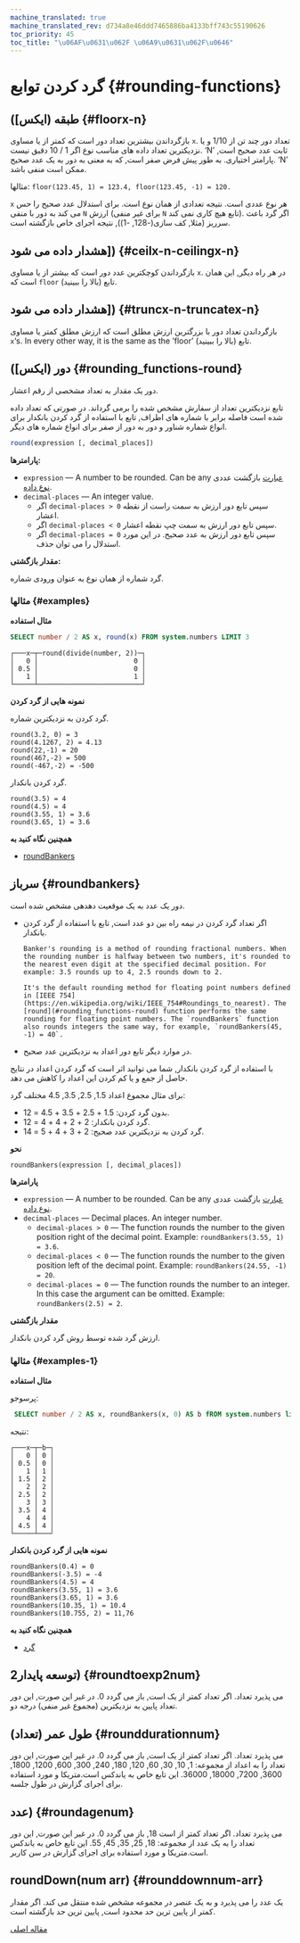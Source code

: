 ```yaml
---
machine_translated: true
machine_translated_rev: d734a8e46ddd7465886ba4133bff743c55190626
toc_priority: 45
toc_title: "\u06AF\u0631\u062F \u06A9\u0631\u062F\u0646"
---
```


# گرد کردن توابع {#rounding-functions}

## طبقه (ایکس\]) {#floorx-n}

بازگرداندن بیشترین تعداد دور است که کمتر از یا مساوی `x`. تعداد دور چند تن از 1/10 و یا نزدیکترین تعداد داده های مناسب نوع اگر 1 / 10 دقیق نیست.
‘N’ ثابت عدد صحیح است, پارامتر اختیاری. به طور پیش فرض صفر است, که به معنی به دور به یک عدد صحیح.
‘N’ ممکن است منفی باشد.

مثالها: `floor(123.45, 1) = 123.4, floor(123.45, -1) = 120.`

`x` هر نوع عددی است. نتیجه تعدادی از همان نوع است.
برای استدلال عدد صحیح را حس می کند به دور با منفی `N` ارزش (برای غیر منفی `N` تابع هیچ کاری نمی کند).
اگر گرد باعث سرریز (مثلا, کف سازی(-128, -1)), نتیجه اجرای خاص بازگشته است.

## هشدار داده می شود\]) {#ceilx-n-ceilingx-n}

بازگرداندن کوچکترین عدد دور است که بیشتر از یا مساوی `x`. در هر راه دیگر, این همان است که `floor` تابع (بالا را ببینید).

## هشدار داده می شود\]) {#truncx-n-truncatex-n}

بازگرداندن تعداد دور با بزرگترین ارزش مطلق است که ارزش مطلق کمتر یا مساوی `x`‘s. In every other way, it is the same as the ’floor’ تابع (بالا را ببینید).

## دور (ایکس\]) {#rounding_functions-round}

دور یک مقدار به تعداد مشخصی از رقم اعشار.

تابع نزدیکترین تعداد از سفارش مشخص شده را برمی گرداند. در صورتی که تعداد داده شده است فاصله برابر با شماره های اطراف, تابع با استفاده از گرد کردن بانکدار برای انواع شماره شناور و دور به دور از صفر برای انواع شماره های دیگر.

``` sql
round(expression [, decimal_places])
```

**پارامترها:**

-   `expression` — A number to be rounded. Can be any [عبارت](../syntax.md#syntax-expressions) بازگشت عددی [نوع داده](../../sql-reference/data-types/index.md#data_types).
-   `decimal-places` — An integer value.
    -   اگر `decimal-places > 0` سپس تابع دور ارزش به سمت راست از نقطه اعشار.
    -   اگر `decimal-places < 0` سپس تابع دور ارزش به سمت چپ نقطه اعشار.
    -   اگر `decimal-places = 0` سپس تابع دور ارزش به عدد صحیح. در این مورد استدلال را می توان حذف.

**مقدار بازگشتی:**

گرد شماره از همان نوع به عنوان ورودی شماره.

### مثالها {#examples}

**مثال استفاده**

``` sql
SELECT number / 2 AS x, round(x) FROM system.numbers LIMIT 3
```

``` text
┌───x─┬─round(divide(number, 2))─┐
│   0 │                        0 │
│ 0.5 │                        0 │
│   1 │                        1 │
└─────┴──────────────────────────┘
```

**نمونه هایی از گرد کردن**

گرد کردن به نزدیکترین شماره.

``` text
round(3.2, 0) = 3
round(4.1267, 2) = 4.13
round(22,-1) = 20
round(467,-2) = 500
round(-467,-2) = -500
```

گرد کردن بانکدار.

``` text
round(3.5) = 4
round(4.5) = 4
round(3.55, 1) = 3.6
round(3.65, 1) = 3.6
```

**همچنین نگاه کنید به**

-   [roundBankers](#roundbankers)

## سرباز {#roundbankers}

دور یک عدد به یک موقعیت دهدهی مشخص شده است.

-   اگر تعداد گرد کردن در نیمه راه بین دو عدد است, تابع با استفاده از گرد کردن بانکدار.

        Banker's rounding is a method of rounding fractional numbers. When the rounding number is halfway between two numbers, it's rounded to the nearest even digit at the specified decimal position. For example: 3.5 rounds up to 4, 2.5 rounds down to 2.

        It's the default rounding method for floating point numbers defined in [IEEE 754](https://en.wikipedia.org/wiki/IEEE_754#Roundings_to_nearest). The [round](#rounding_functions-round) function performs the same rounding for floating point numbers. The `roundBankers` function also rounds integers the same way, for example, `roundBankers(45, -1) = 40`.

-   در موارد دیگر تابع دور اعداد به نزدیکترین عدد صحیح.

با استفاده از گرد کردن بانکدار, شما می توانید اثر است که گرد کردن اعداد در نتایج حاصل از جمع و یا کم کردن این اعداد را کاهش می دهد.

برای مثال مجموع اعداد 1.5, 2.5, 3.5, 4.5 مختلف گرد:

-   بدون گرد کردن: 1.5 + 2.5 + 3.5 + 4.5 = 12.
-   گرد کردن بانکدار: 2 + 2 + 4 + 4 = 12.
-   گرد کردن به نزدیکترین عدد صحیح: 2 + 3 + 4 + 5 = 14.

**نحو**

``` sql
roundBankers(expression [, decimal_places])
```

**پارامترها**

-   `expression` — A number to be rounded. Can be any [عبارت](../syntax.md#syntax-expressions) بازگشت عددی [نوع داده](../../sql-reference/data-types/index.md#data_types).
-   `decimal-places` — Decimal places. An integer number.
    -   `decimal-places > 0` — The function rounds the number to the given position right of the decimal point. Example: `roundBankers(3.55, 1) = 3.6`.
    -   `decimal-places < 0` — The function rounds the number to the given position left of the decimal point. Example: `roundBankers(24.55, -1) = 20`.
    -   `decimal-places = 0` — The function rounds the number to an integer. In this case the argument can be omitted. Example: `roundBankers(2.5) = 2`.

**مقدار بازگشتی**

ارزش گرد شده توسط روش گرد کردن بانکدار.

### مثالها {#examples-1}

**مثال استفاده**

پرسوجو:

``` sql
 SELECT number / 2 AS x, roundBankers(x, 0) AS b fROM system.numbers limit 10
```

نتیجه:

``` text
┌───x─┬─b─┐
│   0 │ 0 │
│ 0.5 │ 0 │
│   1 │ 1 │
│ 1.5 │ 2 │
│   2 │ 2 │
│ 2.5 │ 2 │
│   3 │ 3 │
│ 3.5 │ 4 │
│   4 │ 4 │
│ 4.5 │ 4 │
└─────┴───┘
```

**نمونه هایی از گرد کردن بانکدار**

``` text
roundBankers(0.4) = 0
roundBankers(-3.5) = -4
roundBankers(4.5) = 4
roundBankers(3.55, 1) = 3.6
roundBankers(3.65, 1) = 3.6
roundBankers(10.35, 1) = 10.4
roundBankers(10.755, 2) = 11,76
```

**همچنین نگاه کنید به**

-   [گرد](#rounding_functions-round)

## توسعه پایدار2) {#roundtoexp2num}

می پذیرد تعداد. اگر تعداد کمتر از یک است, باز می گردد 0. در غیر این صورت, این دور تعداد پایین به نزدیکترین (مجموع غیر منفی) درجه دو.

## طول عمر (تعداد) {#rounddurationnum}

می پذیرد تعداد. اگر تعداد کمتر از یک است, باز می گردد 0. در غیر این صورت, این دور تعداد را به اعداد از مجموعه: 1, 10, 30, 60, 120, 180, 240, 300, 600, 1200, 1800, 3600, 7200, 18000, 36000. این تابع خاص به یاندکس است.متریکا و مورد استفاده برای اجرای گزارش در طول جلسه.

## عدد) {#roundagenum}

می پذیرد تعداد. اگر تعداد کمتر از است 18, باز می گردد 0. در غیر این صورت, این دور تعداد را به یک عدد از مجموعه: 18, 25, 35, 45, 55. این تابع خاص به یاندکس است.متریکا و مورد استفاده برای اجرای گزارش در سن کاربر.

## roundDown(num arr) {#rounddownnum-arr}

یک عدد را می پذیرد و به یک عنصر در مجموعه مشخص شده منتقل می کند. اگر مقدار کمتر از پایین ترین حد محدود است, پایین ترین حد بازگشته است.

[مقاله اصلی](https://clickhouse.tech/docs/en/query_language/functions/rounding_functions/) <!--hide-->
